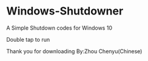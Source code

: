 # Windows-Shutdowner
A Simple Shutdown codes for Windows 10

Double tap to run

Thank you for downloading
By:Zhou Chenyu(Chinese)
